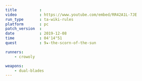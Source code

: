 ```yaml
---
title          :
video          : https://www.youtube.com/embed/RR42A1L-7JE
run_type       : ta-wiki-rules
platform       : pc
patch_version  : 
date           : 2019-12-08
time           : 04'14"51
quest          : 9★-the-scorn-of-the-sun

runners:
    - crowoly

weapons:
    - dual-blades
---
```

